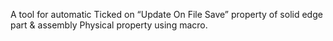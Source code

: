 A tool for automatic Ticked on “Update On File Save” property of solid edge part & assembly Physical property using macro.
